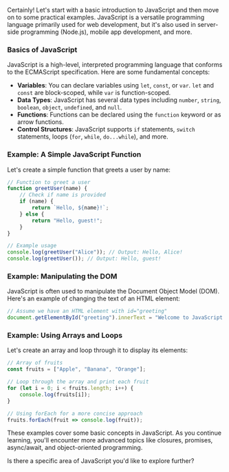 Certainly! Let's start with a basic introduction to JavaScript and then move on to some practical examples. JavaScript is a versatile programming language primarily used for web development, but it's also used in server-side programming (Node.js), mobile app development, and more.

### Basics of JavaScript

JavaScript is a high-level, interpreted programming language that conforms to the ECMAScript specification. Here are some fundamental concepts:

- **Variables**: You can declare variables using `let`, `const`, or `var`. `let` and `const` are block-scoped, while `var` is function-scoped.
- **Data Types**: JavaScript has several data types including `number`, `string`, `boolean`, `object`, `undefined`, and `null`.
- **Functions**: Functions can be declared using the `function` keyword or as arrow functions.
- **Control Structures**: JavaScript supports `if` statements, `switch` statements, loops (`for`, `while`, `do...while`), and more.

### Example: A Simple JavaScript Function

Let's create a simple function that greets a user by name:

```javascript
// Function to greet a user
function greetUser(name) {
    // Check if name is provided
    if (name) {
        return `Hello, ${name}!`;
    } else {
        return "Hello, guest!";
    }
}

// Example usage
console.log(greetUser("Alice")); // Output: Hello, Alice!
console.log(greetUser()); // Output: Hello, guest!
```

### Example: Manipulating the DOM

JavaScript is often used to manipulate the Document Object Model (DOM). Here's an example of changing the text of an HTML element:

```javascript
// Assume we have an HTML element with id="greeting"
document.getElementById("greeting").innerText = "Welcome to JavaScript!";
```

### Example: Using Arrays and Loops

Let's create an array and loop through it to display its elements:

```javascript
// Array of fruits
const fruits = ["Apple", "Banana", "Orange"];

// Loop through the array and print each fruit
for (let i = 0; i < fruits.length; i++) {
    console.log(fruits[i]);
}

// Using forEach for a more concise approach
fruits.forEach(fruit => console.log(fruit));
```

These examples cover some basic concepts in JavaScript. As you continue learning, you'll encounter more advanced topics like closures, promises, async/await, and object-oriented programming.

Is there a specific area of JavaScript you'd like to explore further?

